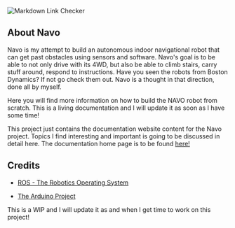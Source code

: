 ![Markdown Link Checker](https://github.com/navo-org/workflows/linkChecker/badge.svg)

## About Navo

Navo is my attempt to build an autonomous indoor navigational robot that can get past obstacles using sensors and software. Navo's goal is to be able to not only drive with its 4WD, but also be able to climb stairs, carry stuff around, respond to instructions. Have you seen the robots from Boston Dynamics? If not go check them out. Navo is a thought in that direction, done all by myself.

Here you will find more information on how to build the NAVO robot from scratch. This is a living documentation and I will update it as soon as I have some time!

This project just contains the documentation website content for the Navo project. Topics I find interesting and important is going to be discussed in detail here. The documentation home page is to be found <a href="https://navo-org.github.io/navo-docs/docs/home/">here!</a>

## Credits

- <a href="https://www.ros.org/" target="_blank">ROS - The Robotics Operating System</a>

- <a href="" target="_blank">The Arduino Project</a>

This is a WIP and I will update it as and when I get time to work on this project!
